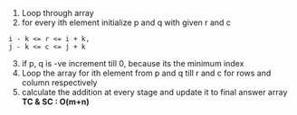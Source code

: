 1) Loop through array
2) for every ith element initialize p and q with given r and c
```
i - k <= r <= i + k,
j - k <= c <= j + k
```
3) if p, q is -ve increment till 0, because its the minimum index
4) Loop the array for ith element from p and q till r and c for rows and column respectively
5) calculate the addition at every stage and update it to final answer array
**TC & SC : O(m+n)**